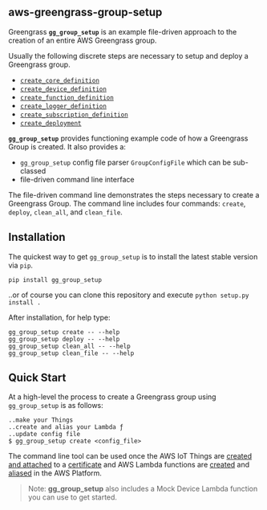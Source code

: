 aws-greengrass-group-setup
--------------------------

Greengrass **`gg_group_setup`** is an example file-driven approach to the creation 
of an entire AWS Greengrass group.

Usually the following discrete steps are necessary to setup and deploy a Greengrass group.

- [`create_core_definition`](https://boto3.readthedocs.io/en/latest/reference/services/greengrass.html#Greengrass.Client.create_core_definition)
- [`create_device_definition`](https://boto3.readthedocs.io/en/latest/reference/services/greengrass.html#Greengrass.Client.create_device_definition)
- [`create_function_definition`](https://boto3.readthedocs.io/en/latest/reference/services/greengrass.html#Greengrass.Client.create_function_definition)
- [`create_logger_definition`](https://boto3.readthedocs.io/en/latest/reference/services/greengrass.html#Greengrass.Client.create_logger_definition)
- [`create_subscription_definition`](https://boto3.readthedocs.io/en/latest/reference/services/greengrass.html#Greengrass.Client.create_subscription_definition)
- [`create_deployment`](https://boto3.readthedocs.io/en/latest/reference/services/greengrass.html#Greengrass.Client.create_deployment)

**`gg_group_setup`** provides functioning example code of how a Greengrass Group is 
created. It also provides a:
- `gg_group_setup` config file parser `GroupConfigFile` which can be sub-classed
- file-driven command line interface

The file-driven command line demonstrates the steps necessary to create 
a Greengrass Group. The command line includes four commands: 
`create`, `deploy`, `clean_all`, and `clean_file`.

Installation
------------

The quickest way to get `gg_group_setup` is to install the latest stable version via `pip`.

    pip install gg_group_setup
    
..or of course you can clone this repository and execute `python setup.py install .`

After installation, for help type:

    gg_group_setup create -- --help
    gg_group_setup deploy -- --help
    gg_group_setup clean_all -- --help
    gg_group_setup clean_file -- --help

Quick Start
-----------
At a high-level the process to create a Greengrass group using `gg_group_setup` is as follows:

    ..make your Things
    ..create and alias your Lambda ƒ
    ..update config file
    $ gg_group_setup create <config_file>

The command line tool can be used once the AWS IoT Things are [created and attached](http://docs.aws.amazon.com/iot/latest/developerguide/thing-registry.html) 
to a [certificate](http://docs.aws.amazon.com/iot/latest/developerguide/managing-device-certs.html) 
and AWS Lambda functions are [created](http://docs.aws.amazon.com/lambda/latest/dg/with-scheduledevents-example.html) 
and [aliased](http://docs.aws.amazon.com/lambda/latest/dg/aliases-intro.html) 
in the AWS Platform.

> Note: **gg_group_setup** also includes a Mock Device Lambda function you can use to 
get started. 

